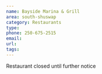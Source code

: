 ```yaml
---
name: Bayside Marina & Grill
area: south-shuswap
category: Restaurants
type: 
phone: 250-675-2515
email: 
url: 
tags:
---
```


Restaurant closed until further notice